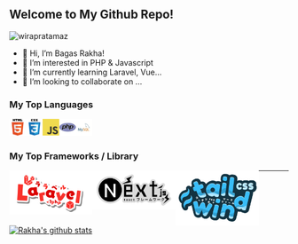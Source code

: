 ## Welcome to My Github Repo!

<p align="left"> <img src="https://komarev.com/ghpvc/?username=rakha-elctrnx&label=Profile%20views&color=0e75b6&style=flat" alt="wirapratamaz" /> </p>

- 👋 Hi, I’m Bagas Rakha!
- 👀 I’m interested in PHP & Javascript
- 🌱 I’m currently learning Laravel, Vue...
- 💞️ I’m looking to collaborate on ...

### My Top Languages

<img align="left" alt="HTML5" width="30px" src="https://raw.githubusercontent.com/github/explore/80688e429a7d4ef2fca1e82350fe8e3517d3494d/topics/html/html.png" />
<img align="left" alt="CSS3" width="30px" src="https://raw.githubusercontent.com/github/explore/80688e429a7d4ef2fca1e82350fe8e3517d3494d/topics/css/css.png" />
<img align="left" alt="JavaScript" width="30px" src="https://raw.githubusercontent.com/github/explore/80688e429a7d4ef2fca1e82350fe8e3517d3494d/topics/javascript/javascript.png" />
<img align="left" alt="PHP" width="30px" src="https://raw.githubusercontent.com/github/explore/80688e429a7d4ef2fca1e82350fe8e3517d3494d/topics/php/php.png" />
<img align="left" alt="MySQL" width="30px" src="https://raw.githubusercontent.com/github/explore/80688e429a7d4ef2fca1e82350fe8e3517d3494d/topics/mysql/mysql.png" />

<br><br>

### My Top Frameworks / Library

<img align="left" alt="Laravel" width="150" src="https://raw.githubusercontent.com/rakha-elctrnx/assets/main/laravel.png" />
<img align="left" alt="Next Js" width="150" src="https://raw.githubusercontent.com/rakha-elctrnx/assets/main/next-js.png" />
<img align="left" alt="Tailwind" width="150" src="https://raw.githubusercontent.com/rakha-elctrnx/assets/main/tailwind.png" />

---

<p align="left">
  <a href="https://github.com/rakha-elctrnx"><img src="https://github-readme-stats.vercel.app/api?username=rakha-elctrnx&hide_border=true&show_icons=true" alt="Rakha's github stats"></a>
</p>
